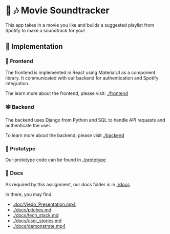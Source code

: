 # 🎥 🎶 Movie Soundtracker


This app takes in a movie you like and builds a suggested playlist from Spotify to make a soundtrack for you!


## 👷 Implementation


### 💄 Frontend

The frontend is implemented in React using MaterialUI as a component library. It communicated with our backend for authentication and Spotify integration.

The learn more about the frontend, please visit: [./frontend](./frontend)


### 🕸 Backend

The backend uses Django from Python and SQL to handle API requests and authenticate the user.

To learn more about the backend, please visit [./backend](./backend)


### 📝 Prototype 

Our prototype code can be found in [./prototype](./prototype)


### 📄 Docs

As required by this assignment, our docs folder is in [./docs](./docs)

In there, you may find:
- [.doc/Viedo_Presentation.mp4](.docs/Video_Presentation.mp4)
- [./docs/pitches.md](./docs/pitches.md)
- [./docs/tech_stack.md](./docs/tech_stack.md)
- [./docs/user_stories.md](./docs/user_stories.md)
- [./docs/demonstrate.mp4](./docs/demonstrate.mp4)
